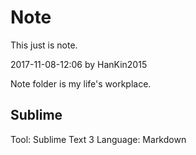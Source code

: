 # Note
This just is note.

2017-11-08-12:06 by HanKin2015

Note folder is my life's workplace.

## Sublime
Tool: Sublime Text 3
Language: Markdown
